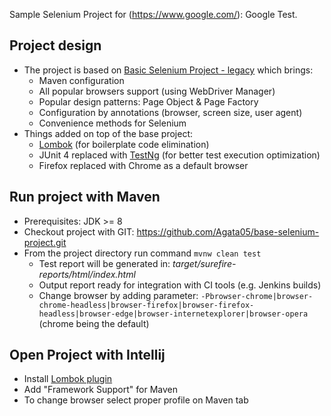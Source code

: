 Sample Selenium Project for (https://www.google.com/): Google Test. 

## Project design
- The project is based on [Basic Selenium Project - legacy](https://github.com/christian-draeger/basic-selenium-project/tree/legacy) which brings:
    - Maven configuration
    - All popular browsers support (using WebDriver Manager)
    - Popular design patterns: Page Object & Page Factory
    - Configuration by annotations (browser, screen size, user agent)
    - Convenience methods for Selenium
- Things added on top of the base project:
    - [Lombok](https://projectlombok.org/) (for boilerplate code elimination)
    - JUnit 4 replaced with [TestNg](https://testng.org/doc/) (for better test execution optimization)
    - Firefox replaced with Chrome as a default browser

## Run project with Maven
- Prerequisites: JDK >= 8
- Checkout project with GIT: https://github.com/Agata05/base-selenium-project.git
- From the project directory run command `mvnw clean test`
    - Test report will be generated in: _target/surefire-reports/html/index.html_
    - Output report ready for integration with CI tools (e.g. Jenkins builds)
    - Change browser by adding parameter: 
    `-Pbrowser-chrome|browser-chrome-headless|browser-firefox|browser-firefox-headless|browser-edge|browser-internetexplorer|browser-opera`
    (chrome being the default)

## Open Project with Intellij
- Install [Lombok plugin](https://plugins.jetbrains.com/plugin/6317-lombok)
- Add "Framework Support" for Maven
- To change browser select proper profile on Maven tab